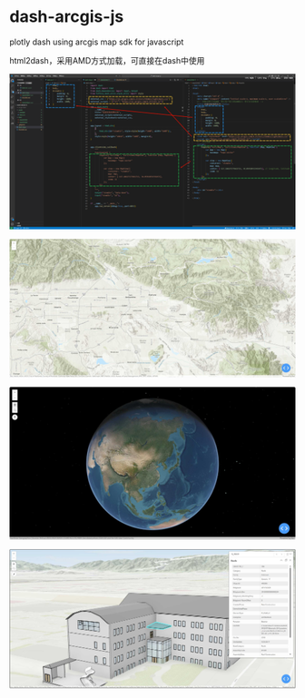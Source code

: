 # dash-arcgis-js
plotly dash using arcgis map sdk for javascript

html2dash，采用AMD方式加载，可直接在dash中使用


![html2dash](./assets/example/html2dash.png)


![mapview](./assets/example/mapview.jpg)

![sceneview](./assets/example/sceneview.jpg)

![buildinglayer](./assets/example/buildinglayer.jpg)

